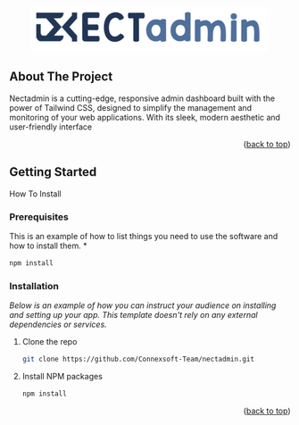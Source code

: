 <br />
<div align="center">
  <a href="https://connexsoft-team.github.io/nectadmin/">
    <img src="src/assets/images/nectadmin.png" alt="Logo" height="80">
  </a>
</div>


<!-- ABOUT THE PROJECT -->
## About The Project


Nectadmin is a cutting-edge, responsive admin dashboard built with the power of Tailwind CSS, designed to simplify the management and monitoring of your web applications. With its sleek, modern aesthetic and user-friendly interface

<p align="right">(<a href="#readme-top">back to top</a>)</p>



<!-- GETTING STARTED -->
## Getting Started

How To Install

### Prerequisites

This is an example of how to list things you need to use the software and how to install them.
* 
  ```sh
  npm install 
  ```

### Installation

_Below is an example of how you can instruct your audience on installing and setting up your app. This template doesn't rely on any external dependencies or services._

1. Clone the repo
   ```sh
   git clone https://github.com/Connexsoft-Team/nectadmin.git
   ```
2. Install NPM packages
   ```sh
   npm install
   ```

<p align="right">(<a href="#readme-top">back to top</a>)</p>
